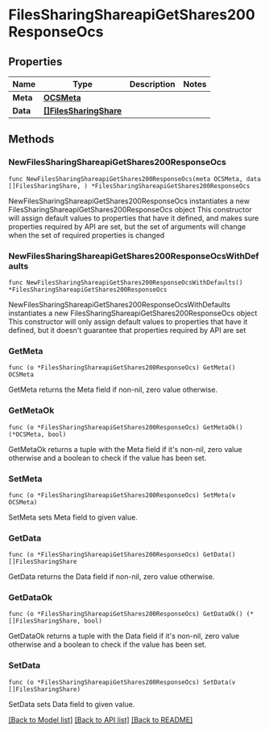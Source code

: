# FilesSharingShareapiGetShares200ResponseOcs

## Properties

Name | Type | Description | Notes
------------ | ------------- | ------------- | -------------
**Meta** | [**OCSMeta**](OCSMeta.md) |  | 
**Data** | [**[]FilesSharingShare**](FilesSharingShare.md) |  | 

## Methods

### NewFilesSharingShareapiGetShares200ResponseOcs

`func NewFilesSharingShareapiGetShares200ResponseOcs(meta OCSMeta, data []FilesSharingShare, ) *FilesSharingShareapiGetShares200ResponseOcs`

NewFilesSharingShareapiGetShares200ResponseOcs instantiates a new FilesSharingShareapiGetShares200ResponseOcs object
This constructor will assign default values to properties that have it defined,
and makes sure properties required by API are set, but the set of arguments
will change when the set of required properties is changed

### NewFilesSharingShareapiGetShares200ResponseOcsWithDefaults

`func NewFilesSharingShareapiGetShares200ResponseOcsWithDefaults() *FilesSharingShareapiGetShares200ResponseOcs`

NewFilesSharingShareapiGetShares200ResponseOcsWithDefaults instantiates a new FilesSharingShareapiGetShares200ResponseOcs object
This constructor will only assign default values to properties that have it defined,
but it doesn't guarantee that properties required by API are set

### GetMeta

`func (o *FilesSharingShareapiGetShares200ResponseOcs) GetMeta() OCSMeta`

GetMeta returns the Meta field if non-nil, zero value otherwise.

### GetMetaOk

`func (o *FilesSharingShareapiGetShares200ResponseOcs) GetMetaOk() (*OCSMeta, bool)`

GetMetaOk returns a tuple with the Meta field if it's non-nil, zero value otherwise
and a boolean to check if the value has been set.

### SetMeta

`func (o *FilesSharingShareapiGetShares200ResponseOcs) SetMeta(v OCSMeta)`

SetMeta sets Meta field to given value.


### GetData

`func (o *FilesSharingShareapiGetShares200ResponseOcs) GetData() []FilesSharingShare`

GetData returns the Data field if non-nil, zero value otherwise.

### GetDataOk

`func (o *FilesSharingShareapiGetShares200ResponseOcs) GetDataOk() (*[]FilesSharingShare, bool)`

GetDataOk returns a tuple with the Data field if it's non-nil, zero value otherwise
and a boolean to check if the value has been set.

### SetData

`func (o *FilesSharingShareapiGetShares200ResponseOcs) SetData(v []FilesSharingShare)`

SetData sets Data field to given value.



[[Back to Model list]](../README.md#documentation-for-models) [[Back to API list]](../README.md#documentation-for-api-endpoints) [[Back to README]](../README.md)


